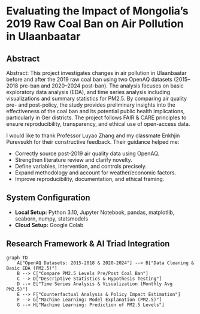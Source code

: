 # Evaluating the Impact of Mongolia’s 2019 Raw Coal Ban on Air Pollution in Ulaanbaatar

## Abstract
Abstract:
This project investigates changes in air pollution in Ulaanbaatar before and after the 2019 raw coal ban using two OpenAQ datasets (2015–2018 pre-ban and 2020–2024 post-ban). The analysis focuses on basic exploratory data analysis (EDA), and time series analysis including visualizations and summary statistics for PM2.5. By comparing air quality pre- and post-policy, the study provides preliminary insights into the effectiveness of the coal ban and its potential public health implications, particularly in Ger districts. The project follows FAIR & CARE principles to ensure reproducibility, transparency, and ethical use of open-access data.

I would like to thank Professor Luyao Zhang and my classmate Enkhjin Purevsukh for their constructive feedback. Their guidance helped me:

- Correctly source post-2019 air quality data using OpenAQ.
- Strengthen literature review and clarify novelty.
- Define variables, intervention, and controls precisely.
- Expand methodology and account for weather/economic factors.
- Improve reproducibility, documentation, and ethical framing.



## System Configuration
- **Local Setup:** Python 3.10, Jupyter Notebook, pandas, matplotlib, seaborn, numpy, statsmodels
- **Cloud Setup:** Google Colab 

## Research Framework & AI Triad Integration
```mermaid
graph TD
    A["OpenAQ Datasets: 2015-2018 & 2020-2024"] --> B["Data Cleaning & Basic EDA (PM2.5)"]
    B --> C["Compare PM2.5 Levels Pre/Post Coal Ban"]
    C --> D["Descriptive Statistics & Hypothesis Testing"]
    D --> E["Time Series Analysis & Visualization (Monthly Avg PM2.5)"]
    E --> F["Counterfactual Analysis & Policy Impact Estimation"]
    F --> G["Machine Learning: Model Explanation (PM2.5)"]
    G --> H["Machine Learning: Prediction of PM2.5 Levels"]



